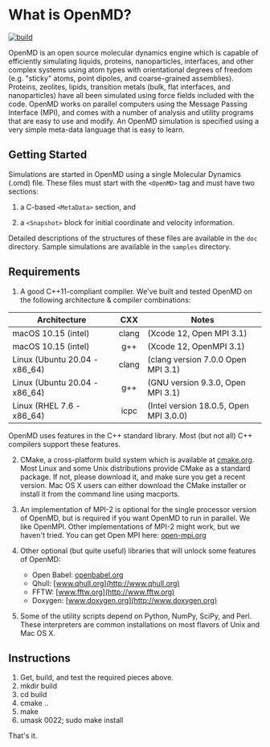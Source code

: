 # What is OpenMD?

[![build](https://github.com/OpenMD/OpenMD/workflows/build/badge.svg)](https://github.com/OpenMD/OpenMD/actions?query=workflow%3Abuild)

OpenMD is an open source molecular dynamics engine which is capable of
efficiently simulating liquids, proteins, nanoparticles, interfaces,
and other complex systems using atom types with orientational degrees
of freedom (e.g. "sticky" atoms, point dipoles, and coarse-grained
assemblies). Proteins, zeolites, lipids, transition metals (bulk, flat
interfaces, and nanoparticles) have all been simulated using force
fields included with the code. OpenMD works on parallel computers
using the Message Passing Interface (MPI), and comes with a number of
analysis and utility programs that are easy to use and modify. An
OpenMD simulation is specified using a very simple meta-data language
that is easy to learn.

## Getting Started

Simulations are started in OpenMD using a single Molecular Dynamics (.omd)
file. These files must start with the `<OpenMD>` tag and must have two
sections:

  1) a C-based `<MetaData>` section, and

  2) a `<Snapshot>` block for initial coordinate and velocity information.

Detailed descriptions of the structures of these files are available
in the `doc` directory. Sample simulations are available in the
`samples` directory.

## Requirements

 1) A good C++11-compliant compiler. We've built and tested OpenMD on the
    following architecture & compiler combinations:

| Architecture                   |  CXX | Notes                                     |
|--------------------------------|:----:|-------------------------------------------|
| macOS 10.15 (intel)            | clang| (Xcode 12, Open MPI 3.1)                  |
| macOS 10.15 (intel)            | g++  | (Xcode 12, OpenMPI 3.1)                   |
| Linux (Ubuntu 20.04 - x86\_64) | clang| (clang version 7.0.0 Open MPI 3.1)        |
| Linux (Ubuntu 20.04 - x86\_64) | g++  | (GNU version 9.3.0, Open MPI 3.1)         |
| Linux (RHEL 7.6 - x86\_64)     | icpc | (Intel version 18.0.5, Open MPI 3.0.0)    |

  OpenMD uses features in the C++ standard library. Most (but
  not all) C++ compilers support these features.

 2) CMake, a cross-platform build system which is available at
    [cmake.org](http://www.cmake.org). Most Linux and some Unix distributions
    provide CMake as a standard package. If not, please download it,
    and make sure you get a recent version. Mac OS X users can either
    download the CMake installer or install it from the command line
    using macports.

 3) An implementation of MPI-2 is optional for the single processor
    version of OpenMD, but is required if you want OpenMD to run in
    parallel. We like OpenMPI. Other implementations of MPI-2 might
    work, but we haven't tried. You can get Open MPI here:
    [open-mpi.org](http://www.open-mpi.org/)

 4) Other optional (but quite useful) libraries that will unlock some
    features of OpenMD:

      + Open Babel:  [openbabel.org](http://openbabel.org)
      + Qhull:       [www.qhull.org](http://www.qhull.org)
      + FFTW:        [www.fftw.org](http://www.fftw.org)
      + Doxygen:     [www.doxygen.org](http://www.doxygen.org)

 5) Some of the utility scripts depend on Python, NumPy, SciPy, and Perl.  
    These interpreters are common installations on most flavors of Unix and
    Mac OS X.

## Instructions

 1) Get, build, and test the required pieces above.
 2) mkdir build
 3) cd build
 4) cmake ..
 5) make
 6) umask 0022; sudo make install

That's it.
